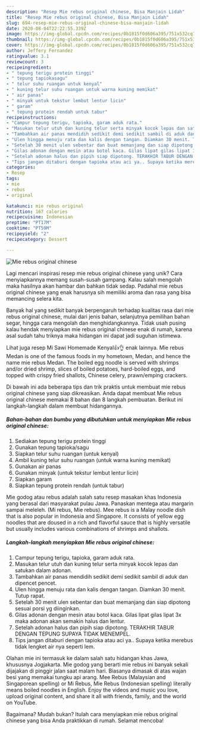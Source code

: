 ```yaml
---
description: "Resep Mie rebus original chinese, Bisa Manjain Lidah"
title: "Resep Mie rebus original chinese, Bisa Manjain Lidah"
slug: 694-resep-mie-rebus-original-chinese-bisa-manjain-lidah
date: 2020-08-04T22:22:55.339Z
image: https://img-global.cpcdn.com/recipes/0b1815f0d606a395/751x532cq70/mie-rebus-original-chinese-foto-resep-utama.jpg
thumbnail: https://img-global.cpcdn.com/recipes/0b1815f0d606a395/751x532cq70/mie-rebus-original-chinese-foto-resep-utama.jpg
cover: https://img-global.cpcdn.com/recipes/0b1815f0d606a395/751x532cq70/mie-rebus-original-chinese-foto-resep-utama.jpg
author: Jeffery Fernandez
ratingvalue: 3.1
reviewcount: 3
recipeingredient:
- " tepung terigu protein tinggi"
- " tepung tapiokasagu"
- " telur suhu ruangan untuk kenyal"
- " kuning telur suhu ruangan untuk warna kuning memikat"
- " air panas"
- " minyak untuk tekstur lembut lentur licin"
- " garam"
- " tepung protein rendah untuk tabur"
recipeinstructions:
- "Campur tepung terigu, tapioka, garam aduk rata."
- "Masukan telur utuh dan kuning telur serta minyak kocok lepas dan satukan dalam adonan."
- "Tambahkan air panas mendidih sedikit demi sedikit sambil di aduk dan dipencet pencet."
- "Ulen hingga menuju rata dan kalis dengan tangan. Diamkan 30 menit. Tutup rapat."
- "Setelah 30 menit ulen sebentar dan buat memanjang dan siap dipotong sesuai porsi yg diinginkan."
- "Gilas adonan dengan mesin atau botol kaca. Gilas lipat gilas lipat 3x maka adonan akan semakin halus dan lentur."
- "Setelah adonan halus dan pipih siap dipotong. TERAKHIR TABUR DENGAN TEPUNG SUPAYA TIDAK MENEMPEL."
- "Tips jangan ditaburi dengan tapioka atau aci ya.. Supaya ketika merebus tidak lengket air nya seperti lem."
categories:
- Resep
tags:
- mie
- rebus
- original

katakunci: mie rebus original 
nutrition: 167 calories
recipecuisine: Indonesian
preptime: "PT17M"
cooktime: "PT59M"
recipeyield: "2"
recipecategory: Dessert

---
```



![Mie rebus original chinese](https://img-global.cpcdn.com/recipes/0b1815f0d606a395/751x532cq70/mie-rebus-original-chinese-foto-resep-utama.jpg)

Lagi mencari inspirasi resep mie rebus original chinese yang unik? Cara menyiapkannya memang susah-susah gampang. Kalau salah mengolah maka hasilnya akan hambar dan bahkan tidak sedap. Padahal mie rebus original chinese yang enak harusnya sih memiliki aroma dan rasa yang bisa memancing selera kita.

Banyak hal yang sedikit banyak berpengaruh terhadap kualitas rasa dari mie rebus original chinese, mulai dari jenis bahan, selanjutnya pemilihan bahan segar, hingga cara mengolah dan menghidangkannya. Tidak usah pusing kalau hendak menyiapkan mie rebus original chinese enak di rumah, karena asal sudah tahu triknya maka hidangan ini dapat jadi suguhan istimewa.

Lihat juga resep Mi Sawi Homemade Kenyal👍👌 enak lainnya. Mie rebus Medan is one of the famous foods in my hometown, Medan, and hence the name mie rebus Medan. The boiled egg noodle is served with shrimps and/or dried shrimp, slices of boiled potatoes, hard-boiled eggs, and topped with crispy fried shallots, Chinese celery, prawn/emping crackers.


Di bawah ini ada beberapa tips dan trik praktis untuk membuat mie rebus original chinese yang siap dikreasikan. Anda dapat membuat Mie rebus original chinese memakai 8 bahan dan 8 langkah pembuatan. Berikut ini langkah-langkah dalam membuat hidangannya.

<!--inarticleads1-->

##### Bahan-bahan dan bumbu yang dibutuhkan untuk menyiapkan Mie rebus original chinese:

1. Sediakan  tepung terigu protein tinggi
1. Gunakan  tepung tapioka/sagu
1. Siapkan  telur suhu ruangan (untuk kenyal)
1. Ambil  kuning telur suhu ruangan (untuk warna kuning memikat)
1. Gunakan  air panas
1. Gunakan  minyak (untuk tekstur lembut lentur licin)
1. Siapkan  garam
1. Siapkan  tepung protein rendah (untuk tabur)


Mie godog atau rebus adalah salah satu resep masakan khas Indonesia yang berasal dari masyarakat pulau Jawa. Panaskan mentega atau margarin sampai meleleh. (Mi rebus, Mie rebus). Mee rebus is a Malay noodle dish that is also popular in Indonesia and Singapore. It consists of yellow egg noodles that are doused in a rich and flavorful sauce that is highly versatile but usually includes various combinations of shrimps and shallots. 

<!--inarticleads2-->

##### Langkah-langkah menyiapkan Mie rebus original chinese:

1. Campur tepung terigu, tapioka, garam aduk rata.
1. Masukan telur utuh dan kuning telur serta minyak kocok lepas dan satukan dalam adonan.
1. Tambahkan air panas mendidih sedikit demi sedikit sambil di aduk dan dipencet pencet.
1. Ulen hingga menuju rata dan kalis dengan tangan. Diamkan 30 menit. Tutup rapat.
1. Setelah 30 menit ulen sebentar dan buat memanjang dan siap dipotong sesuai porsi yg diinginkan.
1. Gilas adonan dengan mesin atau botol kaca. Gilas lipat gilas lipat 3x maka adonan akan semakin halus dan lentur.
1. Setelah adonan halus dan pipih siap dipotong. TERAKHIR TABUR DENGAN TEPUNG SUPAYA TIDAK MENEMPEL.
1. Tips jangan ditaburi dengan tapioka atau aci ya.. Supaya ketika merebus tidak lengket air nya seperti lem.


Olahan mie ini termasuk ke dalam salah satu hidangan khas Jawa, khususnya Jogjakarta. Mie godog yang berarti mie rebus ini banyak sekali dijajakan di pinggir jalan saat malam hari. Biasanya dimasak di atas wajan besi yang memakai tungku api arang. Mee Rebus (Malaysian and Singaporean spelling) or Mi Rebus, Mie Rebus (Indonesian spelling) literally means boiled noodles in English. Enjoy the videos and music you love, upload original content, and share it all with friends, family, and the world on YouTube. 

Bagaimana? Mudah bukan? Itulah cara menyiapkan mie rebus original chinese yang bisa Anda praktikkan di rumah. Selamat mencoba!
